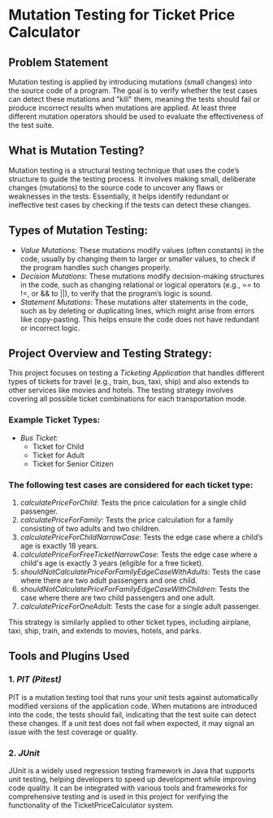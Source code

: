 # Mutation Testing for Ticket Price Calculator

## Problem Statement
Mutation testing is applied by introducing mutations (small changes) into the source code of a program. The goal is to verify whether the test cases can detect these mutations and "kill" them, meaning the tests should fail or produce incorrect results when mutations are applied. At least three different mutation operators should be used to evaluate the effectiveness of the test suite.

## What is Mutation Testing?
Mutation testing is a structural testing technique that uses the code’s structure to guide the testing process. It involves making small, deliberate changes (mutations) to the source code to uncover any flaws or weaknesses in the tests. Essentially, it helps identify redundant or ineffective test cases by checking if the tests can detect these changes.

## Types of Mutation Testing:
- *Value Mutations*: These mutations modify values (often constants) in the code, usually by changing them to larger or smaller values, to check if the program handles such changes properly.
- *Decision Mutations*: These mutations modify decision-making structures in the code, such as changing relational or logical operators (e.g., == to !=, or && to ||), to verify that the program’s logic is sound.
- *Statement Mutations*: These mutations alter statements in the code, such as by deleting or duplicating lines, which might arise from errors like copy-pasting. This helps ensure the code does not have redundant or incorrect logic.

## Project Overview and Testing Strategy:
This project focuses on testing a *Ticketing Application* that handles different types of tickets for travel (e.g., train, bus, taxi, ship) and also extends to other services like movies and hotels. The testing strategy involves covering all possible ticket combinations for each transportation mode.

### Example Ticket Types:
- *Bus Ticket*: 
  - Ticket for Child
  - Ticket for Adult
  - Ticket for Senior Citizen

### The following test cases are considered for each ticket type:
1. *calculatePriceForChild*: Tests the price calculation for a single child passenger.
2. *calculatePriceForFamily*: Tests the price calculation for a family consisting of two adults and two children.
3. *calculatePriceForChildNarrowCase*: Tests the edge case where a child’s age is exactly 18 years.
4. *calculatePriceForFreeTicketNarrowCase*: Tests the edge case where a child's age is exactly 3 years (eligible for a free ticket).
5. *shouldNotCalculatePriceForFamilyEdgeCaseWithAdults*: Tests the case where there are two adult passengers and one child.
6. *shouldNotCalculatePriceForFamilyEdgeCaseWithChildren*: Tests the case where there are two child passengers and one adult.
7. *calculatePriceForOneAdult*: Tests the case for a single adult passenger.

This strategy is similarly applied to other ticket types, including airplane, taxi, ship, train, and extends to movies, hotels, and parks.

## Tools and Plugins Used

### 1. *PIT (Pitest)*
PIT is a mutation testing tool that runs your unit tests against automatically modified versions of the application code. When mutations are introduced into the code, the tests should fail, indicating that the test suite can detect these changes. If a unit test does not fail when expected, it may signal an issue with the test coverage or quality.

### 2. *JUnit*
JUnit is a widely used regression testing framework in Java that supports unit testing, helping developers to speed up development while improving code quality. It can be integrated with various tools and frameworks for comprehensive testing and is used in this project for verifying the functionality of the TicketPriceCalculator system.

